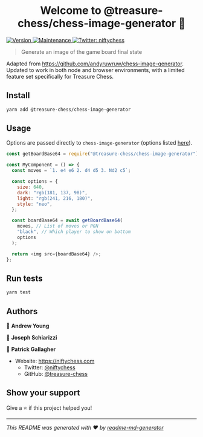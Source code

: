 <h1 align="center">Welcome to @treasure-chess/chess-image-generator 👋</h1>
<p>
  <a href="https://www.npmjs.com/package/@treasure-chess/chess-image-generator" target="_blank">
    <img alt="Version" src="https://img.shields.io/npm/v/@treasure-chess/chess-image-generator.svg">
  </a>
  <a href="https://github.com/treasure-chess/chess-image-generator/graphs/commit-activity" target="_blank">
    <img alt="Maintenance" src="https://img.shields.io/badge/Maintained%3F-yes-green.svg" />
  </a>
  <a href="https://twitter.com/niftychess" target="_blank">
    <img alt="Twitter: niftychess" src="https://img.shields.io/twitter/follow/niftychess.svg?style=social" />
  </a>
</p>

> Generate an image of the game board final state

Adapted from https://github.com/andyruwruw/chess-image-generator. Updated to work in both node and browser environments, with a limited feature set specifically for Treasure Chess.

## Install

```sh
yarn add @treasure-chess/chess-image-generator
```

## Usage

Options are passed directly to `chess-image-generator` (options listed [here](https://github.com/andyruwruw/chess-image-generator)).

```js
const getBoardBase64 = require("@treasure-chess/chess-image-generator");

const MyComponent = () => {
  const moves = `1. e4 e6 2. d4 d5 3. Nd2 c5`;

  const options = {
    size: 640,
    dark: "rgb(181, 137, 98)",
    light: "rgb(241, 216, 180)",
    style: "neo",
  };

  const boardBase64 = await getBoardBase64(
    moves, // List of moves or PGN
    "black", // Which player to show on bottom
    options
  );

  return <img src={boardBase64} />;
};
```

## Run tests

```sh
yarn test
```

## Authors

👤 **Andrew Young**

👤 **Joseph Schiarizzi**

👤 **Patrick Gallagher**

- Website: https://niftychess.com
  - Twitter: [@niftychess](https://twitter.com/niftychess)
  - GitHub: [@treasure-chess](https://github.com/treasure-chess)

## Show your support

Give a ⭐️ if this project helped you!

---

_This README was generated with ❤️ by [readme-md-generator](https://github.com/kefranabg/readme-md-generator)_
